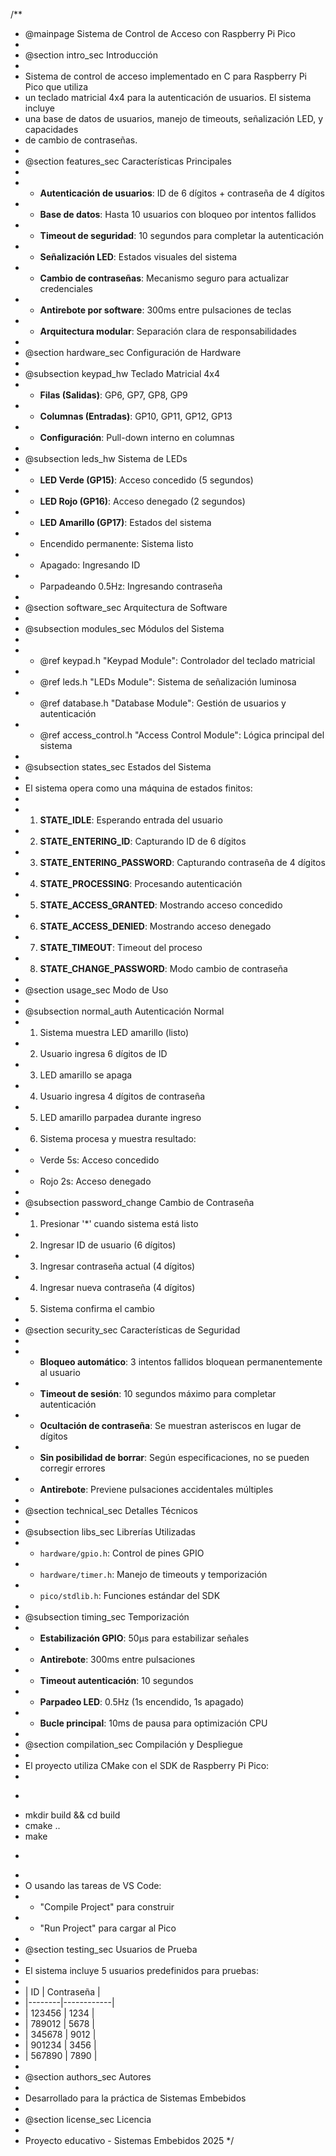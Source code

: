 /**
 * @mainpage Sistema de Control de Acceso con Raspberry Pi Pico
 * 
 * @section intro_sec Introducción
 * 
 * Sistema de control de acceso implementado en C para Raspberry Pi Pico que utiliza
 * un teclado matricial 4x4 para la autenticación de usuarios. El sistema incluye
 * una base de datos de usuarios, manejo de timeouts, señalización LED, y capacidades
 * de cambio de contraseñas.
 * 
 * @section features_sec Características Principales
 * 
 * - **Autenticación de usuarios**: ID de 6 dígitos + contraseña de 4 dígitos
 * - **Base de datos**: Hasta 10 usuarios con bloqueo por intentos fallidos
 * - **Timeout de seguridad**: 10 segundos para completar la autenticación
 * - **Señalización LED**: Estados visuales del sistema
 * - **Cambio de contraseñas**: Mecanismo seguro para actualizar credenciales
 * - **Antirebote por software**: 300ms entre pulsaciones de teclas
 * - **Arquitectura modular**: Separación clara de responsabilidades
 * 
 * @section hardware_sec Configuración de Hardware
 * 
 * @subsection keypad_hw Teclado Matricial 4x4
 * - **Filas (Salidas)**: GP6, GP7, GP8, GP9
 * - **Columnas (Entradas)**: GP10, GP11, GP12, GP13
 * - **Configuración**: Pull-down interno en columnas
 * 
 * @subsection leds_hw Sistema de LEDs
 * - **LED Verde (GP15)**: Acceso concedido (5 segundos)
 * - **LED Rojo (GP16)**: Acceso denegado (2 segundos)  
 * - **LED Amarillo (GP17)**: Estados del sistema
 *   - Encendido permanente: Sistema listo
 *   - Apagado: Ingresando ID
 *   - Parpadeando 0.5Hz: Ingresando contraseña
 * 
 * @section software_sec Arquitectura de Software
 * 
 * @subsection modules_sec Módulos del Sistema
 * 
 * - @ref keypad.h "Keypad Module": Controlador del teclado matricial
 * - @ref leds.h "LEDs Module": Sistema de señalización luminosa
 * - @ref database.h "Database Module": Gestión de usuarios y autenticación
 * - @ref access_control.h "Access Control Module": Lógica principal del sistema
 * 
 * @subsection states_sec Estados del Sistema
 * 
 * El sistema opera como una máquina de estados finitos:
 * 
 * 1. **STATE_IDLE**: Esperando entrada del usuario
 * 2. **STATE_ENTERING_ID**: Capturando ID de 6 dígitos
 * 3. **STATE_ENTERING_PASSWORD**: Capturando contraseña de 4 dígitos
 * 4. **STATE_PROCESSING**: Procesando autenticación
 * 5. **STATE_ACCESS_GRANTED**: Mostrando acceso concedido
 * 6. **STATE_ACCESS_DENIED**: Mostrando acceso denegado
 * 7. **STATE_TIMEOUT**: Timeout del proceso
 * 8. **STATE_CHANGE_PASSWORD**: Modo cambio de contraseña
 * 
 * @section usage_sec Modo de Uso
 * 
 * @subsection normal_auth Autenticación Normal
 * 1. Sistema muestra LED amarillo (listo)
 * 2. Usuario ingresa 6 dígitos de ID
 * 3. LED amarillo se apaga
 * 4. Usuario ingresa 4 dígitos de contraseña
 * 5. LED amarillo parpadea durante ingreso
 * 6. Sistema procesa y muestra resultado:
 *    - Verde 5s: Acceso concedido
 *    - Rojo 2s: Acceso denegado
 * 
 * @subsection password_change Cambio de Contraseña
 * 1. Presionar '*' cuando sistema está listo
 * 2. Ingresar ID de usuario (6 dígitos)
 * 3. Ingresar contraseña actual (4 dígitos)
 * 4. Ingresar nueva contraseña (4 dígitos)
 * 5. Sistema confirma el cambio
 * 
 * @section security_sec Características de Seguridad
 * 
 * - **Bloqueo automático**: 3 intentos fallidos bloquean permanentemente al usuario
 * - **Timeout de sesión**: 10 segundos máximo para completar autenticación
 * - **Ocultación de contraseña**: Se muestran asteriscos en lugar de dígitos
 * - **Sin posibilidad de borrar**: Según especificaciones, no se pueden corregir errores
 * - **Antirebote**: Previene pulsaciones accidentales múltiples
 * 
 * @section technical_sec Detalles Técnicos
 * 
 * @subsection libs_sec Librerías Utilizadas
 * - `hardware/gpio.h`: Control de pines GPIO
 * - `hardware/timer.h`: Manejo de timeouts y temporización
 * - `pico/stdlib.h`: Funciones estándar del SDK
 * 
 * @subsection timing_sec Temporización
 * - **Estabilización GPIO**: 50µs para estabilizar señales
 * - **Antirebote**: 300ms entre pulsaciones
 * - **Timeout autenticación**: 10 segundos
 * - **Parpadeo LED**: 0.5Hz (1s encendido, 1s apagado)
 * - **Bucle principal**: 10ms de pausa para optimización CPU
 * 
 * @section compilation_sec Compilación y Despliegue
 * 
 * El proyecto utiliza CMake con el SDK de Raspberry Pi Pico:
 * 
 * ```
 * mkdir build && cd build
 * cmake ..
 * make
 * ```
 * 
 * O usando las tareas de VS Code:
 * - "Compile Project" para construir
 * - "Run Project" para cargar al Pico
 * 
 * @section testing_sec Usuarios de Prueba
 * 
 * El sistema incluye 5 usuarios predefinidos para pruebas:
 * 
 * | ID     | Contraseña |
 * |--------|------------|
 * | 123456 | 1234       |
 * | 789012 | 5678       |
 * | 345678 | 9012       |
 * | 901234 | 3456       |
 * | 567890 | 7890       |
 * 
 * @section authors_sec Autores
 * 
 * Desarrollado para la práctica de Sistemas Embebidos
 * 
 * @section license_sec Licencia
 * 
 * Proyecto educativo - Sistemas Embebidos 2025
 */
